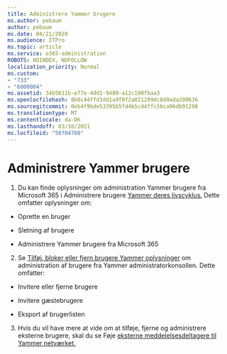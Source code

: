 ```yaml
---
title: Administrere Yammer brugere
ms.author: pebaum
author: pebaum
ms.date: 04/21/2020
ms.audience: ITPro
ms.topic: article
ms.service: o365-administration
ROBOTS: NOINDEX, NOFOLLOW
localization_priority: Normal
ms.custom:
- "733"
- "6000004"
ms.assetid: 34b5611b-e77e-4dd1-9480-a12c190fbaa3
ms.openlocfilehash: 8b0c44ffd3dd1a9f8f2a021299dc8d9ada200636
ms.sourcegitcommit: 0eb4f9bde53395b5fd4b5cd4ffc56ca96db91298
ms.translationtype: MT
ms.contentlocale: da-DK
ms.lasthandoff: 03/10/2021
ms.locfileid: "50704708"
---
```

# <a name="managing-yammer-users"></a>Administrere Yammer brugere

1. Du kan finde oplysninger om administration Yammer brugere fra Microsoft 365 i Administrere brugere [Yammer deres livscyklus.](https://docs.microsoft.com/yammer/manage-yammer-users/manage-users-across-their-lifecycle) Dette omfatter oplysninger om:

  - Oprette en bruger

  - Sletning af brugere

  - Administrere Yammer brugere fra Microsoft 365

2. Se [Tilføj, bloker eller fjern brugere Yammer oplysninger](https://docs.microsoft.com/yammer/manage-yammer-users/add-block-or-remove-users) om administration af brugere fra Yammer administratorkonsollen. Dette omfatter:

  - Invitere eller fjerne brugere

  - Invitere gæstebrugere

  - Eksport af brugerlisten

3. Hvis du vil have mere at vide om at tilføje, fjerne og administrere eksterne brugere, skal du se Føje [eksterne meddelelsesdeltagere til Yammer netværket.](https://docs.microsoft.com/yammer/work-with-external-users/add-external-participants)
